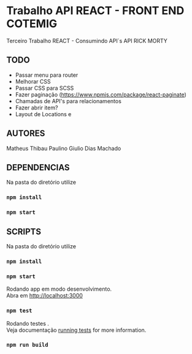 # Trabalho API REACT - FRONT END COTEMIG
Terceiro Trabalho REACT - Consumindo API`s 
API RICK MORTY



## TODO
 - Passar menu para router
 - Melhorar CSS
 - Passar CSS para SCSS
 - Fazer paginação (https://www.npmjs.com/package/react-paginate)
 - Chamadas de API's para relacionamentos
 - Fazer abrir item?
 - Layout de Locations e 




## AUTORES
Matheus Thibau Paulino 
Giulio Dias Machado

## DEPENDENCIAS

Na pasta do diretório utilize 
### `npm install`
### `npm start`

## SCRIPTS

Na pasta do diretório utilize 
### `npm install`
### `npm start`


Rodando app em modo desenvolvimento.\
Abra em  [http://localhost:3000](http://localhost:3000) 

### `npm test`

Rodando testes .\
Veja documentação [running tests](https://facebook.github.io/create-react-app/docs/running-tests) for more information.

### `npm run build`

